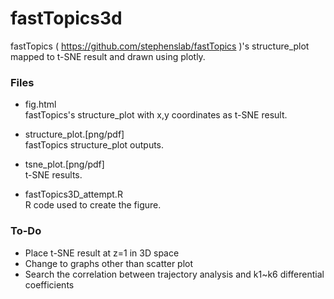 # fastTopics3d

fastTopics ( https://github.com/stephenslab/fastTopics )'s structure_plot mapped to t-SNE result and drawn using plotly.

### Files
 - fig.html   
       fastTopics's structure_plot with x,y coordinates as t-SNE result.

 - structure_plot.[png/pdf]   
       fastTopics structure_plot outputs.

 - tsne_plot.[png/pdf]    
       t-SNE results.

 - fastTopics3D_attempt.R   
       R code used to create the figure.
    
    
### To-Do
- Place t-SNE result at z=1 in 3D space
- Change to graphs other than scatter plot
- Search the correlation between trajectory analysis and k1~k6 differential coefficients

